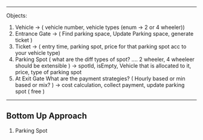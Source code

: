[//]: # (## Problem Statement)

[//]: # (Design a low-level system for a parking lot that satisfies the following requirements:)

[//]: # ()
[//]: # (1. The parking lot should have multiple entrances and exits.)

[//]: # (2. A global display board should show the number of free parking spots of all types.)

[//]: # (3. The parking lot should have different types of parking spots &#40;mini, compact, and large&#41; that allow   parking for motorbikes, cars, and trucks, respectively.)

[//]: # (4. The parking lot should have multiple floors.)

[//]: # (5. The admin should be able to add and remove entrances and exits.)

[//]: # (6. The parking attendant should be able to create parking tickets.)

[//]: # (7. The parking lot should support different parking strategies like nearest first or farthest first on the basis of floor number and id of the parking spot.)

[//]: # (8. The parking lot should support different means of payment.)

[//]: # ()
[//]: # (Please provide a detailed low-level design for the parking lot system that can handle the above requirements. You should consider how the parking lot will handle incoming and outgoing vehicles, track parking spots, generate and process parking tickets, and manage payments. Additionally, you should consider how the system will communicate with the display board and handle different parking strategies.)

[//]: # ()
[//]: # (![img.png]&#40;ClassDiagram/img.png&#41;)

[//]: # ()
[//]: # (### Parking Lot Class Diagram)

[//]: # (1. Composition relation exists between them)

[//]: # (![img_1.png]&#40;ClassDiagram/img_1.png&#41;)

[//]: # (![img_2.png]&#40;ClassDiagram/img_2.png&#41;)

[//]: # (2. Parking Spot will be an abstract class )

[//]: # (![img_3.png]&#40;ClassDiagram/img_3.png&#41;)

[//]: # (3. Vehicle will be there as well as an abstract class.)

[//]: # (4. Parking Ticket)

[//]: # (   -Which vehicle is this parking ticket for?)

[//]: # (   -For which Parking Spot &#40; 4th floor 3rd spot? or smthin &#41;)

[//]: # (   -At what time was this parking ticket alloted)

[//]: # (![img_4.png]&#40;ClassDiagram/img_4.png&#41;)

[//]: # (5. Admin has instance of parking lot and parking attendant can issue parking ticket)

[//]: # (![img_5.png]&#40;ClassDiagram/img_5.png&#41;)

[//]: # ()
[//]: # (## Services)

-------------------------------------------------

Objects:

1. Vehicle -> ( vehicle number, vehicle types (enum -> 2 or 4 wheeler))
2. Entrance Gate -> ( Find parking space, Update Parking space, generate ticket )
3. Ticket -> ( entry time, parking spot, price for that parking spot acc to your vehicle type)
4. Parking Spot ( what are the diff types of spot? .... 2 wheeler, 4 wheeleer should be extensible ) -> spotId, isEmpty, Vehicle that is allocated to it, price, type of parking spot
5. At Exit Gate What  are the payment strategies? ( Hourly based or min based or mix? ) -> cost calculation, collect payment, update parking spot ( free )


-------------------------------------------------

## Bottom Up Approach

1. Parking Spot
